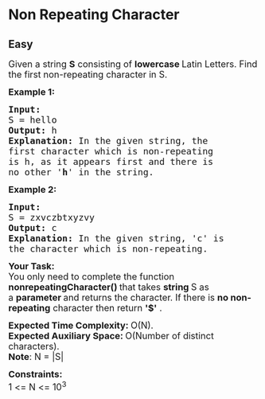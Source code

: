 # Non Repeating Character
## Easy 
<div class="problem-statement" style="user-select: auto;">
                <p style="user-select: auto;"></p><p style="user-select: auto;"><span style="font-size: 18px; user-select: auto;">Given a string <strong style="user-select: auto;">S</strong> consisting of <strong style="user-select: auto;">lowercase </strong>Latin Letters. Find the first non-repeating character in S.</span></p>

<p style="user-select: auto;"><strong style="user-select: auto;"><span style="font-size: 18px; user-select: auto;">Example 1:</span></strong></p>

<pre style="user-select: auto;"><strong style="user-select: auto;"><span style="font-size: 18px; user-select: auto;">Input:
</span></strong><span style="font-size: 18px; user-select: auto;">S = hello
<strong style="user-select: auto;">Output: </strong>h<strong style="user-select: auto;">
Explanation: </strong>In the given string, the
first character which is non-repeating
is h, as it appears first and there is
no other '<strong style="user-select: auto;">h</strong>' in the string.</span></pre>

<p style="user-select: auto;"><strong style="user-select: auto;"><span style="font-size: 18px; user-select: auto;">Example 2:</span></strong></p>

<pre style="user-select: auto;"><strong style="user-select: auto;"><span style="font-size: 18px; user-select: auto;">Input:
</span></strong><span style="font-size: 18px; user-select: auto;">S = zxvczbtxyzvy
<strong style="user-select: auto;">Output: </strong>c<strong style="user-select: auto;">
Explanation: </strong>In the given string, 'c' is
the character which is non-repeating.&nbsp;</span>
</pre>

<p style="user-select: auto;"><span style="font-size: 18px; user-select: auto;"><strong style="user-select: auto;">Your Task:</strong><br style="user-select: auto;">
You only need to complete the function<strong style="user-select: auto;"> nonrepeatingCharacter()&nbsp;</strong>that takes <strong style="user-select: auto;">string </strong>S as a&nbsp;<strong style="user-select: auto;">parameter </strong>and returns the character. If there is <strong style="user-select: auto;">no non-repeating</strong> character then return <strong style="user-select: auto;">'$'</strong> .</span></p>

<p style="user-select: auto;"><span style="font-size: 18px; user-select: auto;"><strong style="user-select: auto;">Expected Time Complexity:&nbsp;</strong>O(N).<br style="user-select: auto;">
<strong style="user-select: auto;">Expected Auxiliary Space:&nbsp;</strong>O(Number of distinct characters).<br style="user-select: auto;">
<strong style="user-select: auto;">Note</strong>: N = |S|</span></p>

<p style="user-select: auto;"><span style="font-size: 18px; user-select: auto;"><strong style="user-select: auto;">Constraints:</strong><br style="user-select: auto;">
1 &lt;= N &lt;= 10<sup style="user-select: auto;">3</sup></span></p>

<p style="user-select: auto;">&nbsp;</p>
 <p style="user-select: auto;"></p>
            </div>